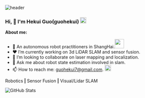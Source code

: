 ![header](https://capsule-render.vercel.app/api?type=waving&color=timeGradient&height=300&section=header&text=Good%20to%20see%20you%20%F0%9F%A4%97)

### Hi, 👋 I'm Hekui Guo(guohekui) <a href="https://guohekui.github.io/zh/"><img src="https://th.bing.com/th/id/OIP.iLIRfaBTVMIlBdbTbdfKPgHaHa?rs=1&pid=ImgDetMain" alt="homepage" width = "20"></a>

**About me:**

- 🏫 An autonomous robot practitioners in ShangHai.<img src="https://media.giphy.com/media/WUlplcMpOCEmTGBtBW/giphy.gif" width="30">
- ❤️ I’m currently working on 3d LiDAR SLAM and sensor fusion.
- 🌱 I’m looking to collaborate on laser mapping and localization.
- 💬 Ask me about robot state estimation involved in slam.
- 📫 How to reach me: guohekui7@gmail.com. <img src="https://media.giphy.com/media/WrlVBo6lEJEVA8EJOs/giphy.gif" height="20">


Robotics **|** Sensor Fusion **|** Visual/Lidar SLAM

![GitHub Stats](https://github-readme-stats.vercel.app/api?username=guohekui&show_icons=true&theme=radical)

